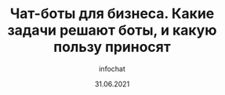 ---
title: Чат-боты для бизнеса. Какие задачи решают боты, и какую пользу приносят
date: 31.06.2021
image: business-chatbots-what-tasks-do-bots-solve-and-what-benefits-they-bring.jpeg
excerpt: Чаще всего клиенты общаются с вашими сотрудниками в мессенджерах. Они узнают информацию о продукте, задают вопросы, требуют...
author: infochat
---